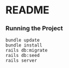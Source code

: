 # README

### Running the Project
```
bundle update
bundle install
rails db:migrate
rails db:seed
rails server
```